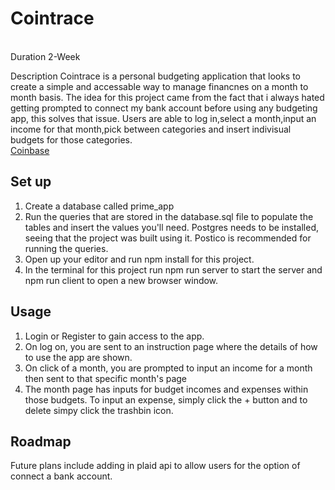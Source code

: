 # Cointrace
<br />
Duration 2-Week 
<br />

Description
Cointrace is a personal budgeting application that looks to create a simple and accessable way to manage financnes on a month to month basis. The idea for this project came from the fact that i always hated getting prompted to connect my bank account before using any budgeting app, this solves that issue. Users are able to log in,select a month,input an income for that month,pick between categories and insert indivisual budgets for those categories.
<br />
[Coinbase](https://cointrace.herokuapp.com/)



## Set up

1. Create a database called prime_app
2. Run the queries that are stored in the database.sql file to populate the tables and insert the values you'll need. Postgres needs  to be installed, seeing that the project was built using it. Postico is recommended for running the queries.
3. Open up your editor and run npm install for this project.
4. In the terminal for this project run npm run server to start the server and npm run client to open a new browser window.

## Usage

1. Login or Register to gain access to the app.
2. On log on, you are sent to an instruction page where the details of how to use the app are shown.
3. On click of a month, you are prompted to input an income for a month then sent to that specific month's page
4. The month page has inputs for budget incomes and expenses within those budgets. To input an expense, simply click the + button and to delete simpy click the trashbin icon.

## Roadmap

Future plans include adding in plaid api to allow users for the option of connect a bank account.
